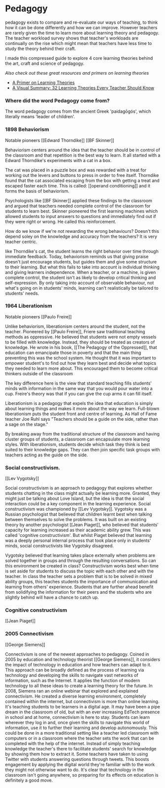 

# Pedagogy 
pedagogy exists to compare and re-evaluate our ways of teaching, to think how it can be done differently and how we can improve. However teachers are rarely given the time to learn more about learning theory and pedagogy. The teacher workload survey shows that teacher's workloads are continually on the rise which might mean that teachers have less time to study the theory behind their craft. 

I made this compressed guide to explore 4 core learning theories behind the art, craft and science of pedagogy.

_Also check out these great resources and primers on learning theories_
- [A Primer on Learning Theories](https://edarxiv.org/ze5hc)
- [A Visual Summary: 32 Learning Theories Every Teacher Should Know](https://www.teachthought.com/learning/a-visual-summary-the-most-important-learning-theories/)


### Where did the word Pedagogy come from? 

The word pedagogy comes from the ancient Greek 'paidagōgós',
which literally means 'leader of children'.

### 1898 Behaviorism 
Notable pioneers
[[Edward Thorndike]]
[[BF Skinner]]

Behaviorism centers around the idea that the teacher should be in control of the classroom and that repetition is the best way to learn. It all started with a Edward Thorndike's experiments with a cat in a box.

The cat was placed in a puzzle box and was rewarded with a treat for working out the levers and buttons to press in order to free itself. Thorndike found that the cat associated escaping from the box with getting a treat and escaped faster each time. This is called: [[operand conditioning]] and it forms the basis of behaviorism.

Psychologists like [[BF Skinner]] applied these findings to the classroom and argued that teachers needed complete control of the classroom for students to learn best. Skinner pioneered the first learning machines which allowed students to input answers to questions and immediately find out if they were right or wrong. He called this reinforcement.

How do we know if we're not rewarding the wrong behaviours? 
Doesn't this depend soley on the knowledge and accuracy from the teachers?
It is very teacher centric.

like Thorndike's cat, the student learns the right behavior over time through immediate feedback. Today, behaviorism reminds us that giving praise doesn't just encourage students, but guides them and give some structure to their learning. But what this fails to take into account is individual thinking and giving learners independence. When a teacher, or a machine, is given complete control, the student isn't as likely to develop critical thinking and self-expression. By only taking into account of observable behaviour, not what's going on in students' minds, learning can't realistically be tailored to students' needs.

### 1964 Liberationism
Notable pioneers
[[Paulo Freire]]

Unlike behaviorism, liberationism centers around the student, not the teacher. 
Pioneered by [[Paulo Freire]], Friere saw traditional teaching methods as oppressive. He believed that students were not empty vessels to be filled with knowledge. Instead, they should be treated as creators of knowledge. He wrote in his book, [[The Pedagogy of the Oppressed]], that education can emancipate those in poverty and that the main thing preventing this was the school system. He thought that it was important to empower student's to find out how they learn best and decide what topics they needed to learn more about. This encouraged them to become critical thinkers outside of the classroom

The key difference here is the view that standard teaching fills students' minds with information in the same way that you would pour water into a cup. Freire's theory was that if you can give the cup arms it can fill itself.

Liberationism is a pedagogy that expels the idea that education is simply about learning things and makes it more about the way we learn. Full-blown liberationism puts the student front and centre of learning. As Hall of Fame teacher Joe Ruhl says "Teachers should be a guide on the side, rather than a sage on the stage." 

By breaking away from the traditional structure of the classroom and having cluster groups of students, a classroom can encapsulate more learning styles. With liberationism, students decide which task they think is best suited to their knowledge gaps. They can then join specific task groups with teachers acting as the guide on the side.

### Social constructivism.
[[Lev Vygotsky]]

Social constructivism is an approach to pedagogy that explores whether students chatting in the class might actually be learning more. Granted, they might just be talking about Love Island, but the idea is that the social interaction could be a key component in the learning experience. Social constructivism was championed by [[Lev Vygotsky]]. Vygotsky was a Russian psychologist that believed that children learnt best when talking between themselves to solve the problems. It was built on an existing theory by another psychologist [[Jean Piaget]], who believed that students' capacity for learning increased as their academic ability grew. This was called 'cognitive constructivism'. But whilst Piaget believed that learning was a deeply personal internal process that took place only in students' minds, social constructivists like Vygotsky disagreed.

Vygotsky believed that learning takes place externally when problems are solved together in groups and through the resulting conversations. So can this environment be created in class? Constructivism works best when time is set aside for students to discuss the topic with each other and with the teacher. In class the teacher sets a problem that is to be solved in mixed ability groups, this teaches students the importance of communication and learning from others' experience. Students that are further ahead benefit from solidifying the information for their peers and the students who are slightly behind will have a chance to catch up.

### Cognitive constructivism 
[[Jean Piaget]]

### 2005 Connectivism
[[George Siemens]]

Connectivism is one of the newest approaches to pedagogy. Coined in 2005 by education and technology theorist [[George Siemens]], it considers the impact of technology in education and how teachers can adapt to it. This approach can be broadly defined as the process of learning via technology and developing the skills to navigate vast networks of information, such as the Internet. It applies the function of modern technology to all these ideas to create a learning theory for the future. In 2008, Siemens ran an online webinar that explored and explained connectivism. He created a diverse learning environment, completely contained within the internet, but connectivism is more than online learning. It's teaching students to be learners in a digital age. It may have been a pipe dream in the classroom of old, but with an ever increasing EdTech presence in school and at home, connectivism is here to stay. Students can learn wherever they log in and, once given the skills to navigate this world of information, use it to further their learning and develop autonomously. This could be done in a more traditional setting like a teacher led classroom with computers or in a classroom where the teacher sets the work that can be completed with the help of the internet. Instead of simply teaching knowledge the teacher's there to facilitate students' search for knowledge by showing them how to extract it. Some teachers have taken to using Twitter with students answering questions through tweets. This boosts engagement by applying the digital world they're familiar with to the work they might not otherwise want to do. It's clear that technology in the classroom isn't going anywhere, so preparing for its effects on education is definitely a good move.